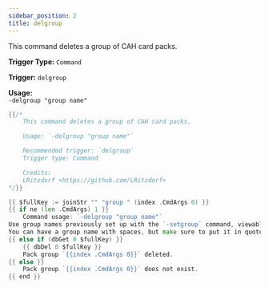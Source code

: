 ```yaml
---
sidebar_position: 2
title: delgroup
---
```


This command deletes a group of CAH card packs.

**Trigger Type:** `Command`

**Trigger:** `delgroup`

**Usage:**  
`-delgroup "group name"`

```go
{{/*
	This command deletes a group of CAH card packs.

	Usage: `-delgroup "group name"`

	Recommended trigger: `delgroup`
	Trigger type: Command

	Credits:
	LRitzdorf <https://github.com/LRitzdorf>
*/}}

{{ $fullKey := joinStr "" "group " (index .CmdArgs 0) }}
{{ if ne (len .CmdArgs) 1 }}
    Command usage: `-delgroup "group name"`
Use group names previously set up with the `-setgroup` command, viewable with `-listgroups`.
You can have a group name with spaces, but make sure to put it in quotes!
{{ else if (dbGet 0 $fullKey) }}
    {{ dbDel 0 $fullKey }}
    Pack group `{{index .CmdArgs 0}}` deleted.
{{ else }}
    Pack group `{{index .CmdArgs 0}}` does not exist.
{{ end }}
```
